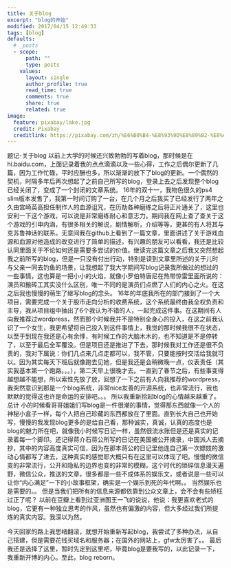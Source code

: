 ```yaml
---
title: 关于blog
excerpt: "blog的开始"
modified: 2017/04/15 12:49:33 
tags: [blog]
defaults:
  # _posts
  - scope:
      path: ""
      type: posts
    values:
      layout: single
      author_profile: true
      read_time: true
      comments: true
      share: true
      related: true
image:
  feature: pixabay/lake.jpg
  credit: Pixabay
  creditlink: https://pixabay.com/zh/%E6%B0%B4-%E8%93%9D%E8%89%B2-%E8%A1%A8%E9%9D%A2-%E6%B5%B7-%E6%B5%B7%E6%B4%8B-%E6%B6%B2%E4%BD%93-%E5%A4%A9%E7%A9%BA-%E5%9C%B0%E5%B9%B3%E7%BA%BF-%E7%BB%BF%E6%9D%BE%E7%9F%B3-%E7%BA%B9%E7%90%86-768745/
---
```



题记-关于blog
以前上大学的时候还兴致勃勃的写着blog，那时候是在hi.baidu.com，上面记录着我的点点滴滴以及一些心得，工作之后偶尔更新了几篇，因为工作忙碌，平时应酬也多，所以渐渐的放下了blog的更新。一个偶然的契机，时隔多年后再次想起了之前自己所写的blog，登录上去之后发现整个blog已经关闭了，变成了一个封闭的文章系统。
16年的双十一，我物色很久的ps4 slim版本发售了，我第一时间订购了一台，在几个月之后我买了已经发行了两年之久由宫崎英高担任制作人的血源诅咒，在历劫各种磨练之后将正片通关了，这里也安利一下这个游戏，可以说是非常磨练耐心和意志力。期间我在网上查了查关于这个游戏的引申内涵，有很多相关的解说，剧情解析，介绍等等，更甚的有人将其与克苏鲁神话的联系。无意间我在github上看到了一篇文章，里面讲述了关于游戏血源和血源对他造成的改变进行了简单的描述，有兴趣的朋友可以看看，我还是比较认同里面关于不论如何还是需要多尝试的价值。继读完这篇文章之后我又突然想起我之前所写的blog，但是一只没有付出行动，特别是读到文章里所述的关于儿时与父亲一同去钓鱼的场景，让我想起了我大学期间写blog记录我所做过的想过的一些事情，这也算是一把小小的火焰，就像小罗伯特唐尼在热带惊雷里面所说的：演员和搬砖工其实没什么区别，唯一不同的是演员们点燃了人们的内心之火。在这之后我也慢慢的萌生了继写blog的念头。
16年的年底我所在的部门接到了一个大项目，需要完成一个关于股市走向分析的收费系统，这个系统最终由我全权负责和主导，我从项目组中抽出了6个我认为不错的人，一起完成这件事。在这期间有人向我推荐过wordpress，然而那个时候我并不是特别全身心的投入，在这之前我认识了一个女生，我更希望将自己投入到这件事情上，我觉的那时候我很不在状态，以至于到现在我还是心有余悸，有时候工作的大脑木木的，也不知道是不是停转了，以至于最后全军覆没。但是项目还是推进了下去，那时候我对工作还是很不负责的，我对下属说：你们几点来几点走都可以，我不管，只要能按时交活给我就可以。因为其实每天下班后就像跑去见她，但是我还是会稍微晚一点，仪表责任（其实我基本第一个跑路。。。），第二天早上很晚才去。一直到了春节之后，有些事变得越想越不能想，所以索性先放了放，回想了一下之前有人向我推荐的wordpress，我突然意识到那是一个blog系统，非常nice友善的开源系统，也非常流行，我也默默的觉得这也许是命运的安排吧。。。  所以我重新拾起blog的心情越来越重了。
总计
小的时候看哥哥姐姐们写blog是一件很潮的事情，觉得那东西就像一个人的神秘小盒子一样，每个人把自己珍藏的东西都放在了里面。直到长大自己也开始写，慢慢的我发现blog更多的是给自己看，那种诚实，真诚，认真的态度也是blog的魅力所在吧，就像我小时候写日记一样，虽然很流水账但是还是真实的记录着每一个脚印。还记得蒋介石蒋公所写的日记在美国被公开摘录，中国派人去摘抄，其中的内容高度真实可信，因为在那本蒋公的日记里他连自己第一次嫖妓的激动心情都写了进去，这种真实的感觉耶大概只有在这里可以体现了吧。慢慢的微信变的非常流行，公开和隐私的边界也变的非常的模糊，这个时代的琐碎信息漫天遍野，微信公众，推送的文章，很多都是一些不成体系的娱乐文，或者说是一些可以让你“内心满足”一下的小故事框架，确实是一个娱乐到死的年代啊。。  当然娱乐也是需要的。。 但是当我们把所有的信息来源都依靠到公众文章上，会不会有些矫枉过正了呢？ 以前在豆瓣上看到过亚洲图王一飞的说说，他说：我更喜欢老式的blog，它更有一种独立思考的作风，虽然也有偏激的内容，但大多经过我们所提炼的真实内容。我深以为然。

 

今天回家的路上我思绪翻滚，就想开始重新写起blog，我尝试了多种办法，从自己搭建，但是需要花钱买域名和服务器；在国外的网站上，gfw太厉害了。。   最后我还是选择了这里，暂时先定到这里吧，毕竟blog是要我写的，以此记录一下，我重新开博的内心。至此，blog reborn。


